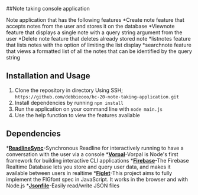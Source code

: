 
##Note taking console application

Note application that has the following features
*Create note feature that accepts notes from the user and stores it on the database 
*Viewnote feature that displays a single note with a query string argument from the user
*Delete note feature that deletes already stored note
*listnotes  feature that lists notes with the option of limiting the list display
*searchnote feature that views a formatted list of all the notes that can be identified by the query string

## Installation and Usage

1. Clone the repository in directory Using SSH; ```https://github.com/debbieooo/bc-20-note-taking-application.git```
2. Install dependencies by running ```npm install```
3. Run the application on your command line with ```node main.js```
4. Use the help function to view the features available


## Dependencies
*[**ReadlineSync**](https://www.npmjs.com/package/readline-sync)-Synchronous Readline for interactively running to have a conversation with the user via a console
*[**Vorpal**](https://www.npmjs.com/package/vorpal)-Vorpal is Node's first framework for building interactive CLI applications
*[**Firebase**](https://firebase.google.com/)-The Firebase Realtime Database lets you store and query user data, and makes it available between users in realtime
*[**Figlet**](https://www.npmjs.com/package/figlet)-This project aims to fully implement the FIGfont spec in JavaScript. It works in the browser and with Node.js
*[**Jsonfile**](https://www.npmjs.com/package/jsonfile)-Easily read/write JSON files

